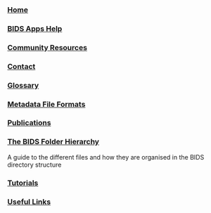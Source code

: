 ### [Home](https://github.com/INCF/bids-starter-kit/wiki)
### [BIDS Apps Help](BIDS-Apps-Help)
### [Community Resources](community-resources)
### [Contact](Contact)
### [Glossary](Glossary)
### [Metadata File Formats](Metadata-file-formats)
### [Publications](Publications)
### [The BIDS Folder Hierarchy](The-BIDS-folder-hierarchy)
A guide to the different files and how they are organised in the BIDS directory structure
### [Tutorials](Tutorials)
### [Useful Links](Useful-links)